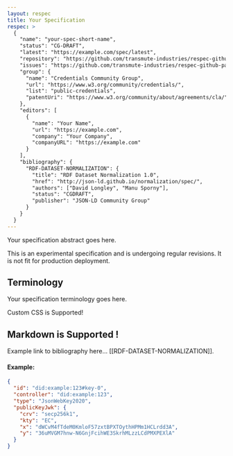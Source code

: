 ```yaml
---
layout: respec
title: Your Specification
respec: >
  {
    "name": "your-spec-short-name",
    "status": "CG-DRAFT",
    "latest": "https://example.com/spec/latest",
    "repository": "https://github.com/transmute-industries/respec-github-pages",
    "issues": "https://github.com/transmute-industries/respec-github-pages/issues",
    "group": {
      "name": "Credentials Community Group",
      "url": "https://www.w3.org/community/credentials/",
      "list": "public-credentials",
      "patentUri": "https://www.w3.org/community/about/agreements/cla/"
    },
    "editors": [
      {
        "name": "Your Name",
        "url": "https://example.com",
        "company": "Your Company",
        "companyURL": "https://example.com"
      }
    ],
    "bibliography": {
      "RDF-DATASET-NORMALIZATION": {
        "title": "RDF Dataset Normalization 1.0",
        "href": "http://json-ld.github.io/normalization/spec/",
        "authors": ["David Longley", "Manu Sporny"],
        "status": "CGDRAFT",
        "publisher": "JSON-LD Community Group"
      }
    }
  }
---
```


<section id="abstract">
  <p>
    Your specification abstract goes here.
  </p>
</section>

<section id="sotd">
  <p>
    This is an experimental specification and is undergoing regular
    revisions. It is not fit for production deployment.
  </p>
</section>

<section id="terminology">
  <h2>Terminology</h2>
  <p>
    Your specification terminology goes here.
  </p>
</section>

<p class="red43">Custom CSS is Supported!</p>

## Markdown is Supported !

<p>
Example link to bibliography here... [[RDF-DATASET-NORMALIZATION]].
</p>

#### Example:

```json
{
  "id": "did:example:123#key-0",
  "controller": "did:example:123",
  "type": "JsonWebKey2020",
  "publicKeyJwk": {
    "crv": "secp256k1",
    "kty": "EC",
    "x": "dWCvM4fTdeM0KmloF57zxtBPXTOythHPMm1HCLrdd3A",
    "y": "36uMVGM7hnw-N6GnjFcihWE3SkrhMLzzLCdPMXPEXlA"
  }
}
```
